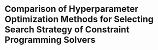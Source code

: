 # Comparison of Hyperparameter Optimization Methods for Selecting Search Strategy of Constraint Programming Solvers
